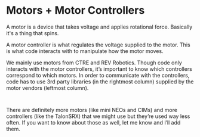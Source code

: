 # Motors + Motor Controllers

A motor is a device that takes voltage and applies rotational force.
Basically it's a thing that spins.

A motor controller is what regulates the voltage supplied to the motor.
This is what code interacts with to manipulate how the motor moves.

We mainly use motors from CTRE and REV Robotics. Though code only
interacts with the motor controllers, it’s important to know which
controllers correspond to which motors. In order to communicate with the
controllers, code has to use 3rd party libraries (in the rightmost
column) supplied by the motor vendors (leftmost column).

```{image} images/table1.png 
```
```{image} images/table2.png 
```

There are definitely more motors (like mini NEOs and CIMs) and more
controllers (like the TalonSRX) that we might use but they’re used way
less often. If you want to know about those as well, let me know and
I’ll add them.
